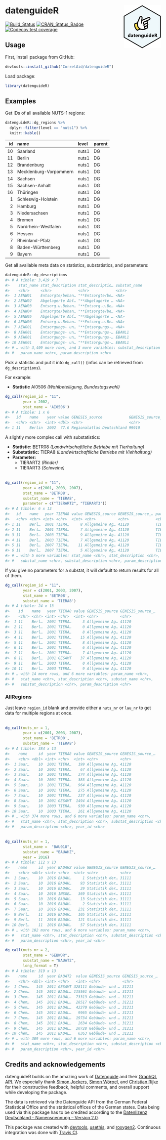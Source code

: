 
<!-- README.md is generated from README.Rmd. Please edit that file -->

# datenguideR <img src='man/figures/logo.png' align="right" height="139" />

<!-- badges: start -->

[![Build\_Status](https://travis-ci.org/CorrelAid/datenguideR.svg?branch=master)](https://travis-ci.org/CorrelAid/datenguideR)
[![CRAN\_Status\_Badge](http://www.r-pkg.org/badges/version/datenguideR)](https://cran.r-project.org/package=datenguideR)
[![Codecov test
coverage](https://codecov.io/gh/CorrelAid/datenguideR/branch/master/graph/badge.svg)](https://codecov.io/gh/CorrelAid/datenguideR?branch=master)
<!-- badges: end -->

## Usage

First, install package from GitHub:

``` r
devtools::install_github("CorrelAid/datenguideR")
```

Load package:

``` r
library(datenguideR)
```

## Examples

Get IDs of all available NUTS-1 regions:

``` r
datenguideR::dg_regions %>%
  dplyr::filter(level == "nuts1") %>%
  knitr::kable()
```

| id | name                   | level | parent |
| -: | :--------------------- | :---- | :----- |
| 10 | Saarland               | nuts1 | DG     |
| 11 | Berlin                 | nuts1 | DG     |
| 12 | Brandenburg            | nuts1 | DG     |
| 13 | Mecklenburg-Vorpommern | nuts1 | DG     |
| 14 | Sachsen                | nuts1 | DG     |
| 15 | Sachsen-Anhalt         | nuts1 | DG     |
| 16 | Thüringen              | nuts1 | DG     |
|  1 | Schleswig-Holstein     | nuts1 | DG     |
|  2 | Hamburg                | nuts1 | DG     |
|  3 | Niedersachsen          | nuts1 | DG     |
|  4 | Bremen                 | nuts1 | DG     |
|  5 | Nordrhein-Westfalen    | nuts1 | DG     |
|  6 | Hessen                 | nuts1 | DG     |
|  7 | Rheinland-Pfalz        | nuts1 | DG     |
|  8 | Baden-Württemberg      | nuts1 | DG     |
|  9 | Bayern                 | nuts1 | DG     |

Get all available meta data on statistics, substatistics, and
parameters:

``` r
datenguideR::dg_descriptions
#> # A tibble: 3,419 x 7
#>    stat_name stat_description stat_descriptio… substat_name
#>    <chr>     <chr>            <chr>            <chr>       
#>  1 AENW01    Entsorgte/behan… "**Entsorgte/be… <NA>        
#>  2 AENW02    Abgelagerte Abf… "**Abgelagerte … <NA>        
#>  3 AENW03    Entsorg.u.Behan… "**Entsorg.u.Be… <NA>        
#>  4 AENW04    Entsorgte/behan… "**Entsorgte/be… <NA>        
#>  5 AENW05    Abgelagerte Abf… "**Abgelagerte … <NA>        
#>  6 AENW06    Entsorg.u.Behan… "**Entsorg.u.Be… <NA>        
#>  7 AEW001    Entsorgungs- un… "**Entsorgungs-… <NA>        
#>  8 AEW001    Entsorgungs- un… "**Entsorgungs-… EBANL1      
#>  9 AEW001    Entsorgungs- un… "**Entsorgungs-… EBANL1      
#> 10 AEW001    Entsorgungs- un… "**Entsorgungs-… EBANL1      
#> # … with 3,409 more rows, and 3 more variables: substat_description <chr>,
#> #   param_name <chr>, param_description <chr>
```

Pick a statistic and put it into `dg_call()` (infos can be retrieved
from `dg_descriptions`).

For example:

  - **Statistic** AI0506 *(Wahlbeteiligung, Bundestagswahl)*

<!-- end list -->

``` r
dg_call(region_id = "11",
        year = 2002,
        stat_name = 'AI0506')
#> # A tibble: 1 x 6
#>   id    name    year value GENESIS_source            GENESIS_source_nr
#>   <chr> <chr>  <int> <dbl> <chr>                     <chr>            
#> 1 11    Berlin  2002  77.6 Regionalatlas Deutschland 99910
```

A slightly more complex call with substatistics:

  - **Statistic:** BETR08 *(Landwirtschaftliche Betriebe mit
    Tierhaltung)*
  - **Substatistic:** TIERA8 *(Landwirtschaftliche Betriebe mit
    Viehhaltung)*
  - **Parameter:**
      - TIERART2 *(Rinder)*
      - TIERART3 *(Schweine)*

<!-- end list -->

``` r

dg_call(region_id = "11", 
        year = c(2001, 2003, 2007), 
        stat_name = 'BETR08', 
        substat_name = 'TIERA8', 
        parameter = c("TIERART2", "TIERART3")) 
#> # A tibble: 6 x 13
#>   id    name   year TIERA8 value GENESIS_source GENESIS_source_… param_name
#>   <chr> <chr> <int> <chr>  <int> <chr>          <chr>            <chr>     
#> 1 11    Berl…  2001 TIERA…     8 Allgemeine Ag… 41120            TIERART2  
#> 2 11    Berl…  2001 TIERA…     7 Allgemeine Ag… 41120            TIERART3  
#> 3 11    Berl…  2003 TIERA…     9 Allgemeine Ag… 41120            TIERART2  
#> 4 11    Berl…  2003 TIERA…     7 Allgemeine Ag… 41120            TIERART3  
#> 5 11    Berl…  2007 TIERA…    11 Allgemeine Ag… 41120            TIERART2  
#> 6 11    Berl…  2007 TIERA…     5 Allgemeine Ag… 41120            TIERART3  
#> # … with 5 more variables: stat_name <chr>, stat_description <chr>,
#> #   substat_name <chr>, substat_description <chr>, param_description <chr>
```

If you give no parameters for a substat, it will default to return
results for all of them.

``` r
dg_call(region_id = "11", 
        year = c(2001, 2003, 2007), 
        stat_name = 'BETR08', 
        substat_name = 'TIERA8') 
#> # A tibble: 24 x 13
#>    id    name   year TIERA8 value GENESIS_source GENESIS_source_…
#>    <chr> <chr> <int> <chr>  <int> <chr>          <chr>           
#>  1 11    Berl…  2001 TIERA…     3 Allgemeine Ag… 41120           
#>  2 11    Berl…  2001 TIERA…     0 Allgemeine Ag… 41120           
#>  3 11    Berl…  2001 TIERA…     8 Allgemeine Ag… 41120           
#>  4 11    Berl…  2001 TIERA…    15 Allgemeine Ag… 41120           
#>  5 11    Berl…  2001 TIERA…     8 Allgemeine Ag… 41120           
#>  6 11    Berl…  2001 TIERA…     6 Allgemeine Ag… 41120           
#>  7 11    Berl…  2001 TIERA…     7 Allgemeine Ag… 41120           
#>  8 11    Berl…  2001 GESAMT    37 Allgemeine Ag… 41120           
#>  9 11    Berl…  2003 TIERA…     0 Allgemeine Ag… 41120           
#> 10 11    Berl…  2003 TIERA…     9 Allgemeine Ag… 41120           
#> # … with 14 more rows, and 6 more variables: param_name <chr>,
#> #   stat_name <chr>, stat_description <chr>, substat_name <chr>,
#> #   substat_description <chr>, param_description <chr>
```

### AllRegions

Just leave `region_id` blank and provide either a `nuts_nr` or `lau_nr`
to get data for multiple regions at once.

``` r

dg_call(nuts_nr = 1,
        year = c(2001, 2003, 2007), 
        stat_name = 'BETR08', 
        substat_name = 'TIERA8') 
#> # A tibble: 384 x 13
#>    name     id  year TIERA8 value GENESIS_source GENESIS_source_…
#>    <chr> <dbl> <int> <chr>  <int> <chr>          <chr>           
#>  1 Saar…    10  2001 TIERA…   199 Allgemeine Ag… 41120           
#>  2 Saar…    10  2001 TIERA…    67 Allgemeine Ag… 41120           
#>  3 Saar…    10  2001 TIERA…   374 Allgemeine Ag… 41120           
#>  4 Saar…    10  2001 TIERA…   383 Allgemeine Ag… 41120           
#>  5 Saar…    10  2001 TIERA…   964 Allgemeine Ag… 41120           
#>  6 Saar…    10  2001 TIERA…   275 Allgemeine Ag… 41120           
#>  7 Saar…    10  2001 TIERA…   237 Allgemeine Ag… 41120           
#>  8 Saar…    10  2001 GESAMT  1494 Allgemeine Ag… 41120           
#>  9 Saar…    10  2003 TIERA…   930 Allgemeine Ag… 41120           
#> 10 Saar…    10  2003 TIERA…   261 Allgemeine Ag… 41120           
#> # … with 374 more rows, and 6 more variables: param_name <chr>,
#> #   stat_name <chr>, stat_description <chr>, substat_description <chr>,
#> #   param_description <chr>, year_id <chr>
```

``` r

dg_call(nuts_nr = 1,
        stat_name =  "BAU018",
        substat_name = "BAUAHZ",
        year = 2016)
#> # A tibble: 112 x 13
#>    name     id  year BAUAHZ value GENESIS_source GENESIS_source_…
#>    <chr> <dbl> <int> <chr>  <int> <chr>          <chr>           
#>  1 Saar…    10  2016 BAUAH…     1 Statistik der… 31111           
#>  2 Saar…    10  2016 BAUAH…    93 Statistik der… 31111           
#>  3 Saar…    10  2016 BAUAH…    29 Statistik der… 31111           
#>  4 Saar…    10  2016 INSGE…   369 Statistik der… 31111           
#>  5 Saar…    10  2016 BAUAH…    13 Statistik der… 31111           
#>  6 Saar…    10  2016 BAUAH…     2 Statistik der… 31111           
#>  7 Saar…    10  2016 BAUAH…   231 Statistik der… 31111           
#>  8 Berl…    11  2016 BAUAH…   105 Statistik der… 31111           
#>  9 Berl…    11  2016 BAUAH…   121 Statistik der… 31111           
#> 10 Berl…    11  2016 BAUAH…    57 Statistik der… 31111           
#> # … with 102 more rows, and 6 more variables: param_name <chr>,
#> #   stat_name <chr>, stat_description <chr>, substat_description <chr>,
#> #   param_description <chr>, year_id <chr>
```

``` r
dg_call(nuts_nr = 2, 
        stat_name = "GEBWOR", 
        substat_name = "BAUAT2", 
        long_format = T)
#> # A tibble: 319 x 13
#>    name     id  year BAUAT2  value GENESIS_source GENESIS_source_…
#>    <chr> <dbl> <int> <chr>   <int> <chr>          <chr>           
#>  1 Chem…   145  2011 GESAMT 328111 Gebäude- und … 31211           
#>  2 Chem…   145  2011 BAUAL… 115561 Gebäude- und … 31211           
#>  3 Chem…   145  2011 BAUAL…  73313 Gebäude- und … 31211           
#>  4 Chem…   145  2011 BAUAL…  28517 Gebäude- und … 31211           
#>  5 Chem…   145  2011 BAUAL…  42270 Gebäude- und … 31211           
#>  6 Chem…   145  2011 BAUAL…   9965 Gebäude- und … 31211           
#>  7 Chem…   145  2011 BAUAL…  19734 Gebäude- und … 31211           
#>  8 Chem…   145  2011 BAUAL…   2634 Gebäude- und … 31211           
#>  9 Chem…   145  2011 BAUAL…  20728 Gebäude- und … 31211           
#> 10 Chem…   145  2011 BAUAL…   6363 Gebäude- und … 31211           
#> # … with 309 more rows, and 6 more variables: param_name <chr>,
#> #   stat_name <chr>, stat_description <chr>, substat_description <chr>,
#> #   param_description <chr>, year_id <chr>
```

<!-- # ```{r} -->

<!-- # library(datenguideR) -->

<!-- # debugonce(datenguideR:::add_substat_info) -->

<!-- # dg_call(lau_nr = 1, parent_chr = 10041,  -->

<!-- #         stat_name =  "BAU018", -->

<!-- #         substat_name = "BAUAHZ",) -->

<!-- # ``` -->

## Credits and acknowledgements

datenguideR builds on the amazing work of
[Datenguide](https://datengui.de/) and their [GraphQL
API](https://github.com/datenguide/datenguide-api). We especially thank
[Simon Jockers](https://twitter.com/sjockers), [Simon
Wörpel](https://twitter.com/simonwoerpel), and [Christian
Rijke](https://twitter.com/crijke) for their constructive feedback,
helpful comments, and overall support while developing the package.

The data is retrieved via the Datenguide API from the German Federal
Statistical Office and the statistical offices of the German states.
Data being used via this package has to be credited according to the
[Datenlizenz Deutschland – Namensnennung –
Version 2.0](https://www.govdata.de/dl-de/by-2-0).

This package was created with
[devtools](https://github.com/r-lib/devtools),
[usethis](https://github.com/r-lib/usethis), and
[roxygen2](https://github.com/r-lib/roxygen2). Continuous integration
was done with [Travis CI](https://travis-ci.org/).
